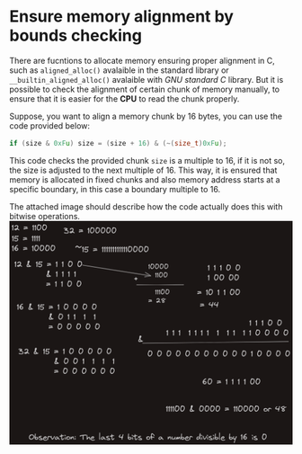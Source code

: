# Ensure memory alignment by bounds checking

There are fucntions to allocate memory ensuring proper alignment in C, such as `aligned_alloc()` avalaible in the standard library 
or `__builtin_aligned_alloc()` avalaible with *GNU standard C* library. But
it is possible to check the alignment of certain chunk of memory manually,
to ensure that it is easier for the **CPU** to read the chunk properly.

Suppose, you want to align a memory chunk by 16 bytes, you can use the code provided below:
```c
if (size & 0xFu) size = (size + 16) & (~(size_t)0xFu);
```

This code checks the provided chunk `size` is a multiple to 16, if it is not so, 
the size is adjusted to the next multiple of 16. This way, it is ensured that
memory is allocated in fixed chunks and also memory address starts at a specific
boundary, in this case a boundary multiple to 16.

The attached image should describe how the code actually does this with bitwise operations.
![](./Bounds_checking.png)